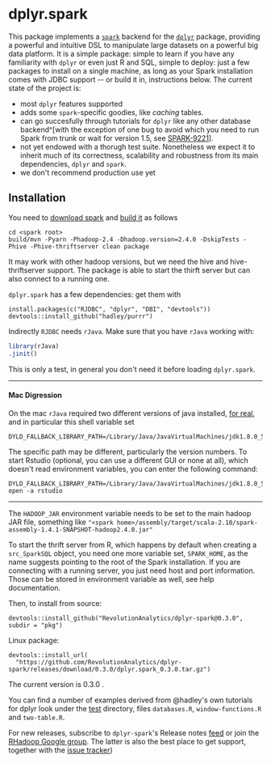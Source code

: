 


# dplyr.spark

This package implements a [`spark`](http://spark.apache.org/) backend for the [`dplyr`](http://github.com/hadley/dplyr) package, providing a powerful and intuitive DSL to manipulate large datasets on a powerful big data platform.  It is a simple package: simple to learn if you have any familiarity with `dplyr` or even just R and SQL, simple to deploy: just a few packages to install on a single machine, as long as your Spark installation comes with JDBC support -- or build it in, instructions below.
The current state of the project is:

 - most `dplyr` features supported
 - adds some `spark`-specific goodies, like *caching* tables.
 - can go succesfully through tutorials for `dplyr` like any other database backend^[with the exception of one bug to avoid which you need to run Spark from trunk or wait for version 1.5, see [SPARK-9221](https://issues.apache.org/jira/browse/SPARK-9921)]. 
 - not yet endowed with a thorugh test suite. Nonetheless we expect it to inherit much of its correctness, scalability and robustness from its main dependencies, `dplyr` and `spark`.
 - we don't recommend production use yet

## Installation

You need to [download spark](https://spark.apache.org/downloads.html) and [build it](https://spark.apache.org/docs/latest/building-spark.html) as follows

```
cd <spark root>
build/mvn -Pyarn -Phadoop-2.4 -Dhadoop.version=2.4.0 -DskipTests -Phive -Phive-thriftserver clean package
```

It may work with other hadoop versions, but we need the hive and hive-thriftserver support. The package is able to start the thirft server but can also connect to a running one.

`dplyr.spark` has a few dependencies: get them with

```
install.packages(c("RJDBC", "dplyr", "DBI", "devtools"))
devtools::install_github("hadley/purrr")
```

Indirectly `RJDBC` needs `rJava`. Make sure that you have `rJava` working with:


```r
library(rJava)
.jinit()
```

This is only a test, in general you don't need it before loading `dplyr.spark`.

----------------

#### Mac Digression

On the mac `rJava` required two different versions of java installed, [for real](http://andrewgoldstone.com/blog/2015/02/03/rjava/), and in particular this shell variable set

```
DYLD_FALLBACK_LIBRARY_PATH=/Library/Java/JavaVirtualMachines/jdk1.8.0_51.jdk/Contents/Home/jre/lib/server/
```
The specific path may be different, particularly the version numbers. To start Rstudio (optional, you can use a different GUI or none at all), which doesn't read environment variables, you can enter the following command:
```
DYLD_FALLBACK_LIBRARY_PATH=/Library/Java/JavaVirtualMachines/jdk1.8.0_51.jdk/Contents/Home/jre/lib/server/ open -a rstudio
```
----------------

The `HADOOP_JAR` environment variable needs to be set to the main hadoop JAR file, something like `"<spark home>/assembly/target/scala-2.10/spark-assembly-1.4.1-SNAPSHOT-hadoop2.4.0.jar"` 

To start the thrift server from R, which happens by default when creating a `src_SparkSQL` object, you need one more variable set, `SPARK_HOME`, as the name suggests pointing to the root of the Spark installation. If you are connecting with a running server, you just need host and port information. Those can be stored in environment variable as well, see help documentation.




Then, to install from source:


```
devtools::install_github("RevolutionAnalytics/dplyr-spark@0.3.0", subdir = "pkg")
```

Linux package:


```
devtools::install_url(
  "https://github.com/RevolutionAnalytics/dplyr-spark/releases/download/0.3.0/dplyr.spark_0.3.0.tar.gz")
```

<!-- 
A windows package will be added in the near future.

Windows package:


```
install_url(
  "https://github.com/RevolutionAnalytics/dplyr-spark/releases/download/0.3.0/dplyr.spark_0.3.0.zip")
```

-->

The current version is 0.3.0 .

You can find a number of examples derived from @hadley's own tutorials for dplyr look under the [test](https://github.com/RevolutionAnalytics/dplyr-spark/tree/master/pkg/tests) directory, files `databases.R`, `window-functions.R` and `two-table.R`.

For new releases, subscribe to `dplyr-spark`'s Release notes [feed](https://github.com/RevolutionAnalytics/dplyr.spark/releases.atom) or join the [RHadoop Google group](https://groups.google.com/forum/#!forum/rhadoop). The latter is also the best place to get support, together with the [issue tracker](http://github.com/RevolutionAnalytics/dplyr.spark/issues))

